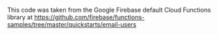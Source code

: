This code was taken from the Google Firebase default Cloud Functions library at https://github.com/firebase/functions-samples/tree/master/quickstarts/email-users